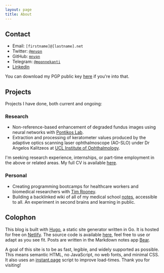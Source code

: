 ```yaml
---
layout: page
title: About
---
```


## Contact

- Email: `[firstname]@[lastname].net`
- Twitter: [`@mnvpn`](https://twitter.com/mnvpn)
- GitHub: [`mnvpn`](https://github.com/mnvpn)
- Telegram: [`@mponnekanti`](https://t.me/mponnekanti)
- [Linkedin](https://linkedin.com/in/manavponnekanti)

You can download my PGP public key [here](/assets/publickey.asc) if you're into that.
## Projects

Projects I have done, both current and ongoing:

### Research

- Non-reference-based enhancement of degraded fundus images using neural networks with [Pontikos Lab](https://pontikoslab.com).
- Extraction and processing of keratometer values produced by the adaptive optics scanning laser ophthalmoscope (AO-SLO) under Dr Angelos Kalitzeos at [UCL Institute of Ophthalmology](https://www.ucl.ac.uk/ioo/).

I'm seeking research experience, internships, or part-time employment in the above or related areas. My full CV is available [here](/assets/CV.pdf).

### Personal

- Creating programming bootcamps for healthcare workers and biomedical researchers with [Tim Rooney](https://twitter.com/tjrwriting).
- Building a backlinked wiki of all of my medical school [notes](/notes), accessible to all. An experiment in second brains and learning in public.

## Colophon

This blog is built with [Hugo](https://gohugo.io/), a static site generator written in Go. It is hosted for free on [Netlify](https://netlify.com). The source code is available [here](https://github.com/mnvpn/website), feel free to use or adapt as you see fit. Posts are written in the Markdown notes app [Bear](https://bear.app).

A goal of this site is to be as fast, legible, and widely supported as possible. This means semantic HTML, no JavaScript, no web fonts, and minimal CSS. It also uses an [instant.page](https://instant.page) script to improve load-times. Thank you for visiting!